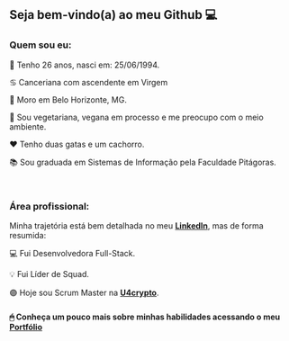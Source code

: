 ## Seja bem-vindo(a) ao meu Github 💻

### Quem sou eu:

🎂 Tenho 26 anos, nasci em: 25/06/1994. 

♋️ Canceriana com ascendente em Virgem

🏡 Moro em Belo Horizonte, MG.

🌱 Sou vegetariana, vegana em processo e me preocupo com o meio ambiente.

❤️ Tenho duas gatas e um cachorro.

📚 Sou graduada em Sistemas de Informação pela Faculdade Pitágoras.

<br>

### Área profissional:


Minha trajetória está bem detalhada no meu <a href="https://www.linkedin.com/in/nubiaalmeida/"><b>LinkedIn</b><a/>, mas de forma resumida:

💻 Fui Desenvolvedora Full-Stack.

💡  Fui Líder de Squad.

🟣 Hoje sou Scrum Master na <a href="https://www.u4crypto.com/"><b>U4crypto</b><a/>.


#### 🖱 Conheça um pouco mais sobre minhas habilidades acessando o meu <a href="https://nubiaalmeida.github.io/"><b>Portfólio</b><a/>

